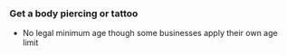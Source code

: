 ###  Get a body piercing or tattoo  

  * No legal minimum age though some businesses apply their own age limit 
